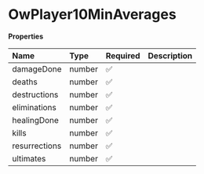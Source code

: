 # OwPlayer10MinAverages

**Properties**

| Name          | Type   | Required | Description |
| :------------ | :----- | :------- | :---------- |
| damageDone    | number | ✅       |             |
| deaths        | number | ✅       |             |
| destructions  | number | ✅       |             |
| eliminations  | number | ✅       |             |
| healingDone   | number | ✅       |             |
| kills         | number | ✅       |             |
| resurrections | number | ✅       |             |
| ultimates     | number | ✅       |             |

<!-- This file was generated by liblab | https://liblab.com/ -->

